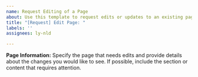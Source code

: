 ```yaml
---
name: Request Editing of a Page
about: Use this template to request edits or updates to an existing page.
title: "[Request] Edit Page: "
labels: ''
assignees: ly-nld

---
```


**Page Information:**
Specify the page that needs edits and provide details about the changes you would like to see. If possible, include the section or content that requires attention.
